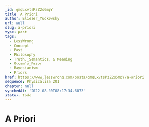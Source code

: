 ```yaml
---
_id: qmqLxvtsPzZ2s6mpY
title: A Priori
author: Eliezer_Yudkowsky
url: null
slug: a-priori
type: post
tags:
  - LessWrong
  - Concept
  - Post
  - Philosophy
  - Truth,_Semantics, & Meaning
  - Occam's_Razor
  - Bayesianism
  - Priors
href: https://www.lesswrong.com/posts/qmqLxvtsPzZ2s6mpY/a-priori
sequence: Physicalism 201
chapter: null
synchedAt: '2022-08-30T08:17:34.607Z'
status: todo
---
```


# A Priori
